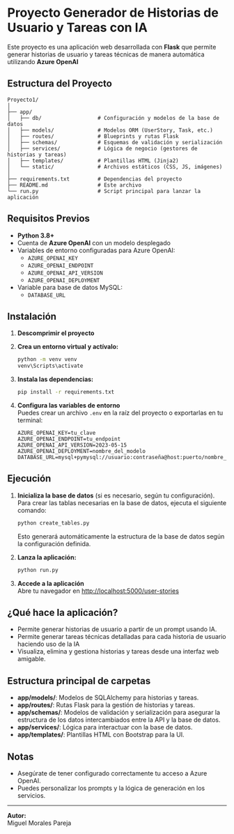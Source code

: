 # Proyecto Generador de Historias de Usuario y Tareas con IA

Este proyecto es una aplicación web desarrollada con **Flask** que permite generar historias de usuario y tareas técnicas de manera automática utilizando **Azure OpenAI**

## Estructura del Proyecto

```
Proyecto1/
│
├── app/
│   ├── db/                  # Configuración y modelos de la base de datos
│   ├── models/              # Modelos ORM (UserStory, Task, etc.)
│   ├── routes/              # Blueprints y rutas Flask
│   ├── schemas/             # Esquemas de validación y serialización
│   ├── services/            # Lógica de negocio (gestores de historias y tareas)
│   ├── templates/           # Plantillas HTML (Jinja2)
│   └── static/              # Archivos estáticos (CSS, JS, imágenes)
│
├── requirements.txt         # Dependencias del proyecto
├── README.md                # Este archivo
└── run.py                   # Script principal para lanzar la aplicación
```

## Requisitos Previos

- **Python 3.8+**
- Cuenta de **Azure OpenAI** con un modelo desplegado
- Variables de entorno configuradas para Azure OpenAI:
  - `AZURE_OPENAI_KEY`
  - `AZURE_OPENAI_ENDPOINT`
  - `AZURE_OPENAI_API_VERSION`
  - `AZURE_OPENAI_DEPLOYMENT`
- Variable para base de datos MySQL:
   - `DATABASE_URL`

## Instalación

1. **Descomprimir el proyecto**

2. **Crea un entorno virtual y actívalo:**
   ```bash
   python -m venv venv
   venv\Scripts\activate 
   ```

3. **Instala las dependencias:**
   ```bash
   pip install -r requirements.txt
   ```

4. **Configura las variables de entorno**  
   Puedes crear un archivo `.env` en la raíz del proyecto o exportarlas en tu terminal:

   ```
   AZURE_OPENAI_KEY=tu_clave
   AZURE_OPENAI_ENDPOINT=tu_endpoint
   AZURE_OPENAI_API_VERSION=2023-05-15
   AZURE_OPENAI_DEPLOYMENT=nombre_del_modelo
   DATABASE_URL=mysql+pymysql://usuario:contraseña@host:puerto/nombre_basedatos
   ```

## Ejecución

1. **Inicializa la base de datos** (si es necesario, según tu configuración). 
   Para crear las tablas necesarias en la base de datos, ejecuta el siguiente comando:
   ```bash
   python create_tables.py
   ```
   Esto generará automáticamente la estructura de la base de datos según la configuración definida.

2. **Lanza la aplicación:**
   ```bash
   python run.py
   ```
3. **Accede a la aplicación**  
   Abre tu navegador en [http://localhost:5000/user-stories](http://localhost:5000/user-stories)

## ¿Qué hace la aplicación?

- Permite generar historias de usuario a partir de un prompt usando IA.
- Permite generar tareas técnicas detalladas para cada historia de usuario haciendo uso de la IA
- Visualiza, elimina y gestiona historias y tareas desde una interfaz web amigable.

## Estructura principal de carpetas

- **app/models/**: Modelos de SQLAlchemy para historias y tareas.
- **app/routes/**: Rutas Flask para la gestión de historias y tareas.
- **app/schemas/**: Modelos de validación y serialización para asegurar la estructura de los datos intercambiados entre la API y la base de datos.
- **app/services/**: Lógica para interactuar con la base de datos.
- **app/templates/**: Plantillas HTML con Bootstrap para la UI.

## Notas

- Asegúrate de tener configurado correctamente tu acceso a Azure OpenAI.
- Puedes personalizar los prompts y la lógica de generación en los servicios.

---

**Autor:**  
Miguel Morales Pareja
